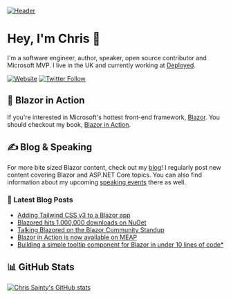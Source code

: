 [![Header](https://user-images.githubusercontent.com/6171719/136707681-666538d3-041f-4cbd-a178-f6d64fb678bd.jpg)](https://chrissainty.com)


# Hey, I'm Chris 👋
I'm a software engineer, author, speaker, open source contributor and Microsoft MVP. I live in the UK and currently working at [Deployed](https://deployed.co).

[![Website](https://img.shields.io/website?label=ChrisSainty.com&style=for-the-badge&url=https%3A%2F%2Fchrissainty.com)](https://chrissainty.com)
[![Twitter Follow](https://img.shields.io/twitter/follow/chris_sainty?color=ff6600&logo=twitter&style=for-the-badge)](https://twitter.com/intent/follow?original_referer=https%3A%2F%2Fgithub.com%2Fchris_sainty&screen_name=chris_sainty)

## 📙 Blazor in Action
If you're interested in Microsoft's hottest front-end framework, [Blazor](https://blazor.net). You should checkout my book, [Blazor in Action](http://bit.ly/blazorinaction).

## ✍️ Blog & Speaking
For more bite sized Blazor content, check out my [blog](https://chrissainty.com)! I regularly post new content covering Blazor and ASP.NET Core topics. You can also find information about my upcoming [speaking events](https://chrissainty.com/speaking/) there as well.

### 📅 Latest Blog Posts

<!-- BLOG-POST-LIST:START -->
- [Adding Tailwind CSS v3 to a Blazor app](https://chrissainty.com/adding-tailwind-css-v3-to-a-blazor-app/)
- [Blazored hits 1,000,000 downloads on NuGet](https://chrissainty.com/blazored-hits-1-000-000-downloads-on-nuget/)
- [Talking Blazored on the Blazor Community Standup](https://chrissainty.com/talking-blazored-on-the-blazor-community-standup/)
- [Blazor in Action is now available on MEAP](https://chrissainty.com/blazor-in-action-is-now-available-on-meap/)
- [Building a simple tooltip component for Blazor in under 10 lines of code*](https://chrissainty.com/building-a-simple-tooltip-component-for-blazor-in-under-10-lines-of-code/)
<!-- BLOG-POST-LIST:END -->

## 📊 GitHub Stats

[![Chris Sainty's GitHub stats](https://github-readme-stats.vercel.app/api?username=chrissainty&title_color=ff6600&bg_color=1d1f21&text_color=d6d6d6)](https://github.com/anuraghazra/github-readme-stats)
